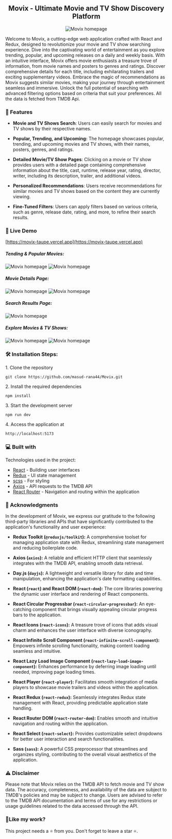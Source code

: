 <h2 align="center">
Movix - Ultimate Movie and TV Show Discovery Platform</h2>

<p align="center"><img src="./src/assets/screenshort/1.PNG" alt="Movix homepage"></p>

<p>Welcome to Movix, a cutting-edge web application crafted with React and Redux, designed to revolutionize your movie and TV show searching experience. Dive into the captivating world of entertainment as you explore trending, popular, and upcoming releases on a daily and weekly basis. With an intuitive interface, Movix offers movie enthusiasts a treasure trove of information, from movie names and posters to genres and ratings. Discover comprehensive details for each title, including exhilarating trailers and exciting supplementary videos. Embrace the magic of recommendations as Movix suggests similar movies, making your journey through entertainment seamless and immersive. Unlock the full potential of searching with advanced filtering options based on criteria that suit your preferences. All the data is fetched from TMDB Api.</p>

<h3>📝 Features</h3>

- <strong>Movie and TV Shows Search</strong>: Users can easily search for movies and TV shows by their respective names.

- <strong>Popular, Trending, and Upcoming:</strong> The homepage showcases popular, trending, and upcoming movies and TV shows, with their names, posters, genres, and ratings.

- <strong>Detailed Movie/TV Show Pages</strong>: Clicking on a movie or TV show provides users with a detailed page containing comprehensive information about the title, cast, runtime, release year, rating, director, writer, including its description, trailer, and additional videos.

- <strong>Personalized Recommendations</strong>: Users receive recommendations for similar movies and TV shows based on the content they are currently viewing.

- <strong>Fine-Tuned Filters</strong>: Users can apply filters based on various criteria, such as genre, release date, rating, and more, to refine their search results.

<h3>🚀 Live Demo</h3>

[https://movix-taupe.vercel.app](https://movix-taupe.vercel.app)

<h5>Tending & Popular Movies:</h5>

<img src="./src/assets/screenshort/4.PNG" alt="Movix homepage">
<img src="./src/assets/screenshort/5.PNG" alt="Movix homepage">

<h5>Movie Details Page:</h5>

<img src="./src/assets/screenshort/7.PNG" alt="Movix homepage">
<img src="./src/assets/screenshort/8.PNG" alt="Movix homepage">

<h5>Search Results Page:</h5>

<img src="./src/assets/screenshort/13.PNG" alt="Movix homepage">

<h5>Explore Movies & TV Shows:</h5>

<img src="./src/assets/screenshort/11.PNG" alt="Movix homepage">
<img src="./src/assets/screenshort/12.PNG" alt="Movix homepage">

<h3>🛠️ Installation Steps:</h3>

<p>1. Clone the repository</p>

```
git clone https://github.com/masud-rana44/Movix.git
```

<p>2. Install the required dependencies </p>

```
npm install
```

<p>3. Start the development server</p>

```
npm run dev
```

<p>4. Access the application at</p>

```
http://localhost:5173
```

<h3>💻 Built with</h3>

Technologies used in the project:

- [React](#) - Building user interfaces
- [Redux](#) - UI state management
- [scss](#) - For styling
- [Axios](#) - API requests to the TMDB API
- [React Router](#) - Navigation and routing within the application

<h3>🙏 Acknowledgments</h3>

In the development of Movix, we express our gratitude to the following third-party libraries and APIs that have significantly contributed to the application's functionality and user experience:

- **Redux Toolkit (`@reduxjs/toolkit`):** A comprehensive toolset for managing application state with Redux, streamlining state management and reducing boilerplate code.

- **Axios (`axios`):** A reliable and efficient HTTP client that seamlessly integrates with the TMDB API, enabling smooth data retrieval.

- **Day.js (`dayjs`):** A lightweight and versatile library for date and time manipulation, enhancing the application's date formatting capabilities.

- **React (`react`) and React DOM (`react-dom`):** The core libraries powering the dynamic user interface and rendering of React components.

- **React Circular Progressbar (`react-circular-progressbar`):** An eye-catching component that brings visually appealing circular progress bars to the application.

- **React Icons (`react-icons`):** A treasure trove of icons that adds visual charm and enhances the user interface with diverse iconography.

- **React Infinite Scroll Component (`react-infinite-scroll-component`):** Empowers infinite scrolling functionality, making content loading seamless and intuitive.

- **React Lazy Load Image Component (`react-lazy-load-image-component`):** Enhances performance by deferring image loading until needed, improving page loading times.

- **React Player (`react-player`):** Facilitates smooth integration of media players to showcase movie trailers and videos within the application.

- **React Redux (`react-redux`):** Seamlessly integrates Redux state management with React, providing predictable application state handling.

- **React Router DOM (`react-router-dom`):** Enables smooth and intuitive navigation and routing within the application.

- **React Select (`react-select`):** Provides customizable select dropdowns for better user interaction and search functionalities.

- **Sass (`sass`):** A powerful CSS preprocessor that streamlines and organizes styling, contributing to the overall visual aesthetics of the application.

<h3>⚠️ Disclaimer</h3>

Please note that Movix relies on the TMDB API to fetch movie and TV show data. The accuracy, completeness, and availability of the data are subject to TMDB's policies and may be subject to change. Users are advised to refer to the TMDB API documentation and terms of use for any restrictions or usage guidelines related to the data accessed through the API.

<h3>💖Like my work?</h3>

This project needs a ⭐️ from you. Don't forget to leave a star ⭐️.
